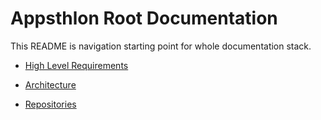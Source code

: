 # Appsthlon Root Documentation #

This README is navigation starting point for whole documentation stack.

- [High Level Requirements](docs/high-level.md)

- [Architecture](docs/architecture.md)

- [Repositories](docs/repositories.md)